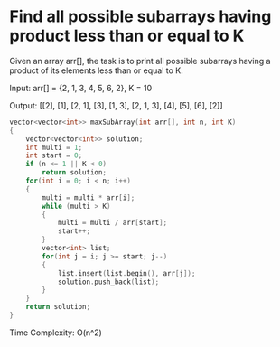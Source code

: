 # Find all possible subarrays having product less than or equal to K

Given an array arr[], the task is to print all possible subarrays having a product of its elements less than or equal to K.

Input: arr[] = {2, 1, 3, 4, 5, 6, 2}, K = 10 

Output: [[2], [1], [2, 1], [3], [1, 3], [2, 1, 3], [4], [5], [6], [2]] 

```cpp
vector<vector<int>> maxSubArray(int arr[], int n, int K)
{
    vector<vector<int>> solution;
    int multi = 1;
    int start = 0;
    if (n <= 1 || K < 0)
        return solution;
    for(int i = 0; i < n; i++)
    {
        multi = multi * arr[i];
        while (multi > K)
        {
            multi = multi / arr[start];
            start++;
        }
        vector<int> list;
        for(int j = i; j >= start; j--) 
        {
            list.insert(list.begin(), arr[j]);
            solution.push_back(list);
        }
    }
    return solution;
}
```
Time Complexity: O(n^2)
